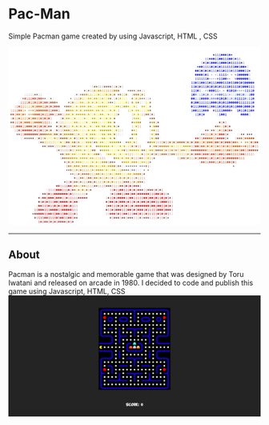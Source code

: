 <div align="left">
	<h1 align="left">Pac-Man</h1>
</div>

<p align="left">Simple Pacman game created by using Javascript, HTML , CSS</p>
<div align="center">
	<img src="pacman-ascii.png">
</div>

---

<div align="left">
	<h2 align="left">About</h2>
</div>
Pacman is a nostalgic and memorable game that was designed by Toru Iwatani and released on arcade in 1980.
I decided to code and publish this game using Javascript, HTML, CSS
<div align="center">
	<img src="screenshot.png" alt="pacman screenshot">
</div>
